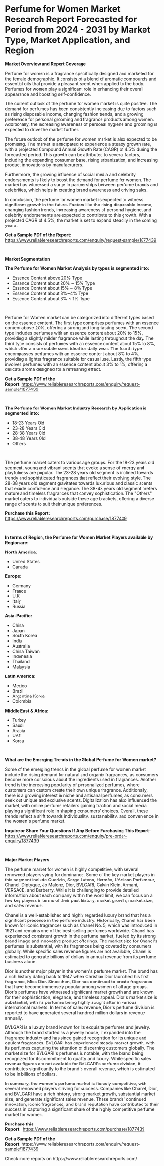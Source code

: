 <p><h1>Perfume for Women Market Research Report Forecasted for Period from 2024 -  2031 by Market Type, Market Application, and Region</h1></p><p><strong>Market Overview and Report Coverage</strong></p>
<p><p>Perfume for women is a fragrance specifically designed and marketed for the female demographic. It consists of a blend of aromatic compounds and essential oils that provide a pleasant scent when applied to the body. Perfumes for women play a significant role in enhancing their overall appearance and boosting self-confidence.</p><p>The current outlook of the perfume for women market is quite positive. The demand for perfumes has been consistently increasing due to factors such as rising disposable income, changing fashion trends, and a growing preference for personal grooming and fragrance products among women. Additionally, the increasing awareness of personal hygiene and grooming is expected to drive the market further.</p><p>The future outlook of the perfume for women market is also expected to be promising. The market is anticipated to experience a steady growth rate, with a projected Compound Annual Growth Rate (CAGR) of 4.5% during the forecasted period. This growth can be attributed to several factors, including the expanding consumer base, rising urbanization, and increasing product innovations by manufacturers.</p><p>Furthermore, the growing influence of social media and celebrity endorsements is likely to boost the demand for perfume for women. The market has witnessed a surge in partnerships between perfume brands and celebrities, which helps in creating brand awareness and driving sales.</p><p>In conclusion, the perfume for women market is expected to witness significant growth in the future. Factors like the rising disposable income, changing fashion trends, increasing awareness of personal hygiene, and celebrity endorsements are expected to contribute to this growth. With a projected CAGR of 4.5%, the market is set to expand steadily in the coming years.</p></p>
<p><strong>Get a Sample PDF of the Report:</strong> <a href="https://www.reliableresearchreports.com/enquiry/request-sample/1877439">https://www.reliableresearchreports.com/enquiry/request-sample/1877439</a></p>
<p>&nbsp;</p>
<p><strong>Market Segmentation</strong></p>
<p><strong>The Perfume for Women Market Analysis by types is segmented into:</strong></p>
<p><ul><li>Essence Content above 20% Type</li><li>Essence Content about 20% ~ 15% Type</li><li>Essence Content about 15% ~ 8% Type</li><li>Essence Content about 8%~4% Type</li><li>Essence Content about 3% ~ 1% Type</li></ul></p>
<p>&nbsp;</p>
<p><p>Perfume for Women market can be categorized into different types based on the essence content. The first type comprises perfumes with an essence content above 20%, offering a strong and long-lasting scent. The second type includes perfumes with an essence content about 20% to 15%, providing a slightly milder fragrance while lasting throughout the day. The third type consists of perfumes with an essence content about 15% to 8%, which offer a more subtle scent ideal for daily wear. The fourth type encompasses perfumes with an essence content about 8% to 4%, providing a lighter fragrance suitable for casual use. Lastly, the fifth type involves perfumes with an essence content about 3% to 1%, offering a delicate aroma designed for a refreshing effect.</p></p>
<p><strong>Get a Sample PDF of the Report:</strong>&nbsp;<a href="https://www.reliableresearchreports.com/enquiry/request-sample/1877439">https://www.reliableresearchreports.com/enquiry/request-sample/1877439</a></p>
<p>&nbsp;</p>
<p><strong>The Perfume for Women Market Industry Research by Application is segmented into:</strong></p>
<p><ul><li>18-23 Years Old</li><li>23-28 Years Old</li><li>28-38 Years Old</li><li>38-48 Years Old</li><li>Others</li></ul></p>
<p>&nbsp;</p>
<p><p>The perfume market caters to various age groups. For the 18-23 years old segment, young and vibrant scents that evoke a sense of energy and playfulness are popular. The 23-28 years old segment is inclined towards trendy and sophisticated fragrances that reflect their evolving style. The 28-38 years old segment gravitates towards luxurious and classic scents that exude confidence and elegance. The 38-48 years old segment prefers mature and timeless fragrances that convey sophistication. The "Others" market caters to individuals outside these age brackets, offering a diverse range of scents to suit their unique preferences.</p></p>
<p><strong>Purchase this Report:</strong>&nbsp; <a href="https://www.reliableresearchreports.com/purchase/1877439">https://www.reliableresearchreports.com/purchase/1877439</a></p>
<p>&nbsp;</p>
<p><strong>In terms of Region, the Perfume for Women Market Players available by Region are:</strong></p>
<p>
    <p> <strong> North America: </strong>
        <ul>
            <li>United States</li>
            <li>Canada</li>
        </ul>
        </p> 
    <p> <strong> Europe: </strong>
        <ul>
            <li>Germany</li>
            <li>France</li>
            <li>U.K.</li>
            <li>Italy</li>
            <li>Russia</li>
        </ul>
        </p> 
    <p> <strong> Asia-Pacific: </strong>
        <ul>
            <li>China</li>
            <li>Japan</li>
            <li>South Korea</li>
            <li>India</li>
            <li>Australia</li>
            <li>China Taiwan</li>
            <li>Indonesia</li>
            <li>Thailand</li>
            <li>Malaysia</li>
        </ul>
        </p> 
    <p> <strong> Latin America: </strong>
        <ul>
            <li>Mexico</li>
            <li>Brazil</li>
            <li>Argentina Korea</li>
            <li>Colombia</li>
        </ul>
        </p> 
    <p> <strong> Middle East & Africa: </strong>
        <ul>
            <li>Turkey</li>
            <li>Saudi</li>
            <li>Arabia</li>
            <li>UAE</li>
            <li>Korea</li>
        </ul>
    </p>
    </p>
<p>&nbsp;</p>
<p><strong>What are the Emerging Trends in the Global Perfume for Women market?</strong></p>
<p><p>Some of the emerging trends in the global perfume for women market include the rising demand for natural and organic fragrances, as consumers become more conscious about the ingredients used in fragrances. Another trend is the increasing popularity of personalized perfumes, where customers can custom create their own unique fragrance. Additionally, there is a growing interest in niche and artisanal perfumes, as consumers seek out unique and exclusive scents. Digitalization has also influenced the market, with online perfume retailers gaining traction and social media playing a significant role in shaping consumers' choices. Overall, these trends reflect a shift towards individuality, sustainability, and convenience in the women's perfume market.</p></p>
<p><strong>Inquire or Share Your Questions If Any Before Purchasing This Report</strong>- <a href="https://www.reliableresearchreports.com/enquiry/pre-order-enquiry/1877439">https://www.reliableresearchreports.com/enquiry/pre-order-enquiry/1877439</a></p>
<p>&nbsp;</p>
<p><strong>Major Market Players</strong></p>
<p><p>The perfume market for women is highly competitive, with several renowned players vying for dominance. Some of the key market players in this segment include Guerlain, Serge Lutens, Hermès, L’Artisan Parfumeur, Chanel, Diptyque, Jo Malone, Dior, BVLGARI, Calvin Klein, Armani, VERSACE, and Burberry. While it is challenging to provide detailed information about each company within the word limit, we can focus on a few key players in terms of their past history, market growth, market size, and sales revenue.</p><p>Chanel is a well-established and highly regarded luxury brand that has a significant presence in the perfume industry. Historically, Chanel has been known for iconic fragrances such as Chanel No. 5, which was introduced in 1921 and remains one of the best-selling perfumes worldwide. Chanel has experienced consistent growth in the perfume market, fuelled by its strong brand image and innovative product offerings. The market size for Chanel's perfumes is substantial, with its fragrances being coveted by consumers globally. While specific sales revenue figures are not available, Chanel is estimated to generate billions of dollars in annual revenue from its perfume business alone.</p><p>Dior is another major player in the women's perfume market. The brand has a rich history dating back to 1947 when Christian Dior launched his first fragrance, Miss Dior. Since then, Dior has continued to create fragrances that have become immensely popular among women of all age groups. Dior's perfumes have witnessed significant market growth and are known for their sophistication, elegance, and timeless appeal. Dior's market size is substantial, with its perfumes being highly sought after in various international markets. In terms of sales revenue, Dior's perfume division is reported to have generated several hundred million dollars in revenue annually.</p><p>BVLGARI is a luxury brand known for its exquisite perfumes and jewelry. Although the brand started as a jewelry house, it expanded into the fragrance industry and has since gained recognition for its unique and opulent fragrances. BVLGARI has experienced steady market growth, with its perfumes capturing the attention of discerning customers globally. The market size for BVLGARI's perfumes is notable, with the brand being recognized for its commitment to quality and luxury. While specific sales revenue figures are not available for BVLGARI's perfume division, it contributes significantly to the brand's overall revenue, which is estimated to be in billions of dollars.</p><p>In summary, the women's perfume market is fiercely competitive, with several renowned players striving for success. Companies like Chanel, Dior, and BVLGARI have a rich history, strong market growth, substantial market size, and generate significant sales revenue. These brands' continued innovation, iconic fragrances, and brand reputation have contributed to their success in capturing a significant share of the highly competitive perfume market for women.</p></p>
<p><strong>Purchase this Report:</strong>&nbsp;&nbsp;<a href="https://www.reliableresearchreports.com/purchase/1877439">https://www.reliableresearchreports.com/purchase/1877439</a></p>
<p></p>
<p><strong>Get a Sample PDF of the Report:</strong>&nbsp;<a href="https://www.reliableresearchreports.com/enquiry/request-sample/1877439">https://www.reliableresearchreports.com/enquiry/request-sample/1877439</a></p>
<p>Check more reports on https://www.reliableresearchreports.com/</p>
